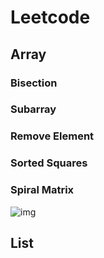 # Leetcode

## Array
### Bisection
### Subarray
### Remove Element
### Sorted Squares
### Spiral Matrix
![img](https://code-thinking-1253855093.file.myqcloud.com/pics/20220922102236.png)

## List
